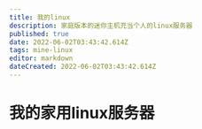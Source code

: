 ```yaml
---
title: 我的linux
description: 家庭版本的迷你主机充当个人的linux服务器
published: true
date: 2022-06-02T03:43:42.614Z
tags: mine-linux
editor: markdown
dateCreated: 2022-06-02T03:43:42.614Z
---
```


# 我的家用linux服务器
